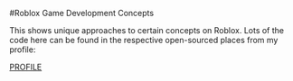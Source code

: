 #Roblox Game Development Concepts

This shows unique approaches to certain concepts on Roblox.
Lots of the code here can be found in the respective open-sourced places from my profile:

[PROFILE](http://www.roblox.com/users/3508838/profile)
